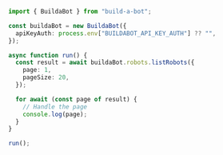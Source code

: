 <!-- Start SDK Example Usage [usage] -->
```typescript
import { BuildaBot } from "build-a-bot";

const buildaBot = new BuildaBot({
  apiKeyAuth: process.env["BUILDABOT_API_KEY_AUTH"] ?? "",
});

async function run() {
  const result = await buildaBot.robots.listRobots({
    page: 1,
    pageSize: 20,
  });

  for await (const page of result) {
    // Handle the page
    console.log(page);
  }
}

run();

```
<!-- End SDK Example Usage [usage] -->